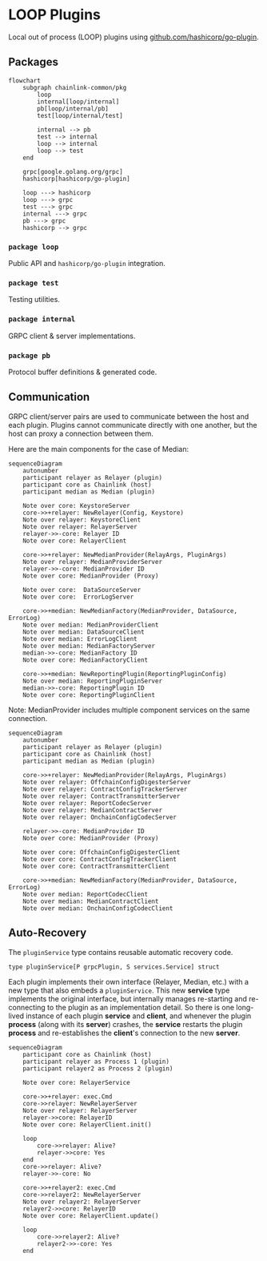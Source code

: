 # LOOP Plugins

Local out of process (LOOP) plugins using [github.com/hashicorp/go-plugin](https://github.com/hashicorp/go-plugin).

## Packages

```mermaid
flowchart
    subgraph chainlink-common/pkg
        loop
        internal[loop/internal]
        pb[loop/internal/pb]
        test[loop/internal/test]

        internal --> pb
        test --> internal
        loop --> internal
        loop --> test
    end
    
    grpc[google.golang.org/grpc]
    hashicorp[hashicorp/go-plugin]

    loop ---> hashicorp
    loop ---> grpc
    test ---> grpc
    internal ---> grpc
    pb ---> grpc
    hashicorp --> grpc

```

### `package loop`

Public API and `hashicorp/go-plugin` integration.

### `package test`

Testing utilities.

### `package internal`

GRPC client & server implementations.

### `package pb`

Protocol buffer definitions & generated code.

## Communication

GRPC client/server pairs are used to communicate between the host and each plugin.
Plugins cannot communicate directly with one another, but the host can proxy a connection between them.

Here are the main components for the case of Median:  
```mermaid
sequenceDiagram
    autonumber
    participant relayer as Relayer (plugin)
    participant core as Chainlink (host)
    participant median as Median (plugin)

    Note over core: KeystoreServer
    core->>+relayer: NewRelayer(Config, Keystore)
    Note over relayer: KeystoreClient
    Note over relayer: RelayerServer
    relayer->>-core: Relayer ID 
    Note over core: RelayerClient

    core->>+relayer: NewMedianProvider(RelayArgs, PluginArgs)
    Note over relayer: MedianProviderServer
    relayer->>-core: MedianProvider ID
    Note over core: MedianProvider (Proxy)

    Note over core:  DataSourceServer
    Note over core:  ErrorLogServer

    core->>+median: NewMedianFactory(MedianProvider, DataSource, ErrorLog)
    Note over median: MedianProviderClient
    Note over median: DataSourceClient
    Note over median: ErrorLogClient
    Note over median: MedianFactoryServer
    median->>-core: MedianFactory ID
    Note over core: MedianFactoryClient

    core->>+median: NewReportingPlugin(ReportingPluginConfig)
    Note over median: ReportingPluginServer
    median->>-core: ReportingPlugin ID
    Note over core: ReportingPluginClient
```
Note: MedianProvider includes multiple component services on the same connection.
```mermaid
sequenceDiagram
    autonumber
    participant relayer as Relayer (plugin)
    participant core as Chainlink (host)
    participant median as Median (plugin)

    core->>+relayer: NewMedianProvider(RelayArgs, PluginArgs)
    Note over relayer: OffchainConfigDigesterServer
    Note over relayer: ContractConfigTrackerServer
    Note over relayer: ContractTransmitterServer
    Note over relayer: ReportCodecServer
    Note over relayer: MedianContractServer
    Note over relayer: OnchainConfigCodecServer
    
    relayer->>-core: MedianProvider ID
    Note over core: MedianProvider (Proxy)
    
    Note over core: OffchainConfigDigesterClient
    Note over core: ContractConfigTrackerClient
    Note over core: ContractTransmitterClient
    
    core->>+median: NewMedianFactory(MedianProvider, DataSource, ErrorLog)
    Note over median: ReportCodecClient
    Note over median: MedianContractClient
    Note over median: OnchainConfigCodecClient
```

## Auto-Recovery

The `pluginService` type contains reusable automatic recovery code.

`type pluginService[P grpcPlugin, S services.Service] struct`

Each plugin implements their own interface (Relayer, Median, etc.) with a new type that also embeds a `pluginService`.
This new **service** type implements the original interface, but internally manages re-starting and re-connecting to the plugin
as an implementation detail. So there is one long-lived instance of each plugin **service** and **client**, and whenever the plugin **process** 
(along with its **server**) crashes, the **service** restarts the plugin **process** and re-establishes the **client**'s connection to the new **server**.
```mermaid
sequenceDiagram
    participant core as Chainlink (host)
    participant relayer as Process 1 (plugin)
    participant relayer2 as Process 2 (plugin)
    
    Note over core: RelayerService
    
    core->>+relayer: exec.Cmd
    core->>relayer: NewRelayerServer
    Note over relayer: RelayerServer
    relayer->>core: RelayerID
    Note over core: RelayerClient.init()
    
    loop
        core->>relayer: Alive?
        relayer->>core: Yes
    end
    core->>relayer: Alive?
    relayer->>-core: No

    core->>+relayer2: exec.Cmd
    core->>relayer2: NewRelayerServer
    Note over relayer2: RelayerServer
    relayer2->>core: RelayerID
    Note over core: RelayerClient.update()

    loop
        core->>relayer2: Alive?
        relayer2->>-core: Yes
    end
```